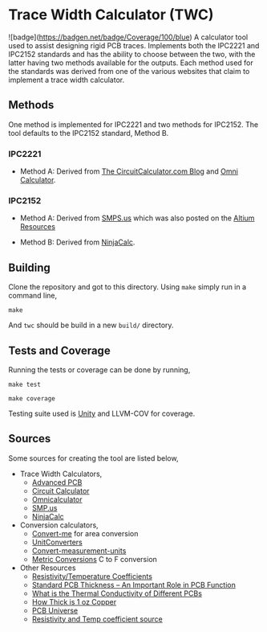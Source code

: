 # Trace Width Calculator (TWC)
!\[badge\](https://badgen.net/badge/Coverage/100/blue)
A calculator tool used to assist designing rigid PCB traces. Implements both the IPC2221 and IPC2152 standards and has the ability to choose between the two, with the latter having two methods available for the outputs. Each method used for the standards was derived from one of the various websites that claim to implement a trace width calculator.

## Methods
One method is implemented for IPC2221 and two methods for IPC2152. The tool defaults to the IPC2152 standard, Method B.

### IPC2221
- Method A: Derived from [The CircuitCalculator.com Blog](https://circuitcalculator.com/wordpress/2006/01/31/pcb-trace-width-calculator/) and [Omni Calculator](https://www.omnicalculator.com/other/pcb-trace-width#how-to-calculate-the-width-of-a-pcb-trace). 

### IPC2152
- Method A: Derived from [SMPS.us](https://www.smps.us/pcb-calculator.html) which was also posted on the [Altium Resources](https://resources.altium.com/p/using-ipc-2152-calculator-designing-standards)

- Method B: Derived from [NinjaCalc](https://ninjacalc.mbedded.ninja/calculators/electronics/pcb-design/track-current-ipc2152).

## Building
Clone the repository and got to this directory. Using `make` simply run in a command line,
```
make
```
And `twc` should be build in a new `build/` directory.

## Tests and Coverage
Running the tests or coverage can be done by running,

```
make test
```
```
make coverage
```
Testing suite used is [Unity](https://github.com/ThrowTheSwitch/Unity) and LLVM-COV for coverage.

## Sources
Some sources for creating the tool are listed below, 
- Trace Width Calculators,
	- [Advanced PCB](https://www.advancedpcb.com/en-us/tools/trace-width-calculator/)
	- [Circuit Calculator](https://circuitcalculator.com/wordpress/2006/01/31/pcb-trace-width-calculator/)
	- [Omnicalculator](https://www.omnicalculator.com/other/pcb-trace-width#how-to-calculate-the-width-of-a-pcb-trace)
	- [SMP.us](https://www.smps.us/pcb-calculator.html)
	- [NinjaCalc](https://ninjacalc.mbedded.ninja/calculators/electronics/pcb-design/track-current-ipc2152)
- Conversion calculators,
	- [Convert-me](https://www.convert-me.com/en/convert/area/?u=mm2&v=0.0111) for area conversion
	- [UnitConverters](https://www.unitconverters.net/length/mil-to-millimeter.htm)
	- [Convert-measurement-units](https://www.convert-measurement-units.com/conversion-calculator-quick.php)
	- [Metric Conversions](https://www.metric-conversions.org/temperature/fahrenheit-to-celsius.htm) C to F conversion
- Other Resources
	- [Resistivity/Temperature Coefficients](https://www.engineeringtoolbox.com/resistivity-conductivity-d_418.html)
	- [Standard PCB Thickness – An Important Role in PCB Function](https://www.nextpcb.com/blog/standard-pcb-thickness)
	- [What is the Thermal Conductivity of Different PCBs](https://www.pcbonline.com/blog/pcb-thermal-conductivity.html)
	- [How Thick is 1 oz Copper](https://pcbprime.com/pcb-tips/how-thick-is-1oz-copper/)
	- [PCB Universe](https://www.pcbuniverse.com/pcbu-tech-tips.php?a=4)
	- [Resistivity and Temp coefficient source](http://hyperphysics.phy-astr.gsu.edu/hbase/Tables/rstiv.html)
